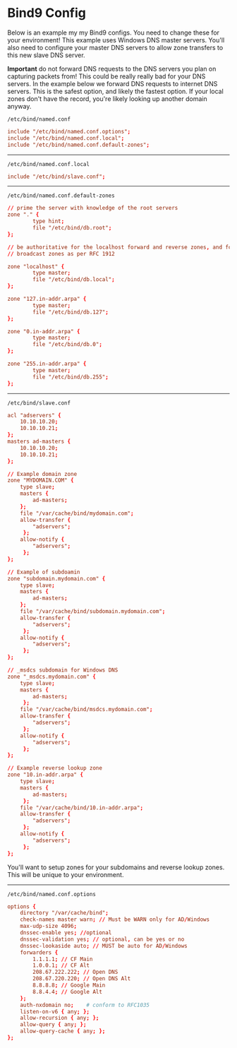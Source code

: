 # Bind9 Config

Below is an example my my Bind9 configs. You need to change these for your environment! This example uses Windows DNS master servers. You'll also need to configure your master DNS servers to allow zone transfers to this new slave DNS server.

**Important** do not forward DNS requests to the DNS servers you plan on capturing packets from! This could be really really bad for your DNS servers. In the example below we forward DNS requests to internet DNS servers. This is the safest option, and likely the fastest option. If your local zones don't have the record, you're likely looking up another domain anyway.

`/etc/bind/named.conf`

```conf
include "/etc/bind/named.conf.options";
include "/etc/bind/named.conf.local";
include "/etc/bind/named.conf.default-zones";
```
---

`/etc/bind/named.conf.local`

```conf
include "/etc/bind/slave.conf";
```

---

`/etc/bind/named.conf.default-zones`

```conf
// prime the server with knowledge of the root servers
zone "." {
        type hint;
        file "/etc/bind/db.root";
};

// be authoritative for the localhost forward and reverse zones, and for
// broadcast zones as per RFC 1912

zone "localhost" {
        type master;
        file "/etc/bind/db.local";
};

zone "127.in-addr.arpa" {
        type master;
        file "/etc/bind/db.127";
};

zone "0.in-addr.arpa" {
        type master;
        file "/etc/bind/db.0";
};

zone "255.in-addr.arpa" {
        type master;
        file "/etc/bind/db.255";
};
```

---

`/etc/bind/slave.conf`

```conf
acl "adservers" {
    10.10.10.20;
    10.10.10.21;
};
masters ad-masters {
    10.10.10.20;
    10.10.10.21;
};

// Example domain zone
zone "MYDOMAIN.COM" {
    type slave;
    masters { 
        ad-masters;
    };
    file "/var/cache/bind/mydomain.com";
    allow-transfer { 
        "adservers";
     };
    allow-notify { 
        "adservers";
     };
};

// Example of subdoamin
zone "subdomain.mydomain.com" {
    type slave;
    masters { 
        ad-masters;
    };
    file "/var/cache/bind/subdomain.mydomain.com";
    allow-transfer { 
        "adservers";
     };
    allow-notify { 
        "adservers";
     };
};

// _msdcs subdomain for Windows DNS
zone "_msdcs.mydomain.com" {
    type slave;
    masters { 
        ad-masters;
     };
    file "/var/cache/bind/msdcs.mydomain.com";
    allow-transfer { 
        "adservers";
     };
    allow-notify { 
        "adservers";
     };
};

// Example reverse lookup zone
zone "10.in-addr.arpa" {
    type slave;
    masters { 
        ad-masters;
     };
    file "/var/cache/bind/10.in-addr.arpa";
    allow-transfer { 
        "adservers";
     };
    allow-notify { 
        "adservers";
     };
};
```

You'll want to setup zones for your subdomains and reverse lookup zones. This will be unique to your environment.

---

`/etc/bind/named.conf.options`

```conf
options {
    directory "/var/cache/bind";
    check-names master warn; // Must be WARN only for AD/Windows
    max-udp-size 4096;
    dnssec-enable yes; //optional
    dnssec-validation yes; // optional, can be yes or no
    dnssec-lookaside auto; // MUST be auto for AD/Windows
    forwarders {
        1.1.1.1; // CF Main
        1.0.0.1; // CF Alt
        208.67.222.222; // Open DNS
        208.67.220.220; // Open DNS Alt
        8.8.8.8; // Google Main
        8.8.4.4; // Google Alt
    };
    auth-nxdomain no;    # conform to RFC1035
    listen-on-v6 { any; };
    allow-recursion { any; };
    allow-query { any; };
    allow-query-cache { any; };
};
```